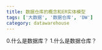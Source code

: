 ```yaml
---
title: 数据仓库的概念和ER实体模型
tags: ['大数据', '数据仓库', 'DW']
category: datawarehouse
---
```


0.什么是数据库？
1.什么是数据仓库？
